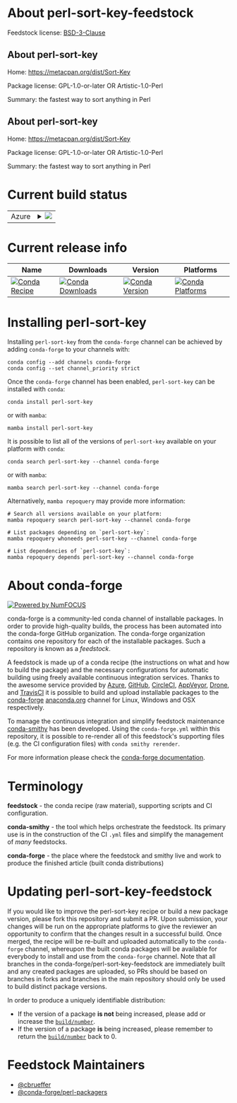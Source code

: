 About perl-sort-key-feedstock
=============================

Feedstock license: [BSD-3-Clause](https://github.com/conda-forge/perl-sort-key-feedstock/blob/main/LICENSE.txt)


About perl-sort-key
-------------------

Home: https://metacpan.org/dist/Sort-Key

Package license: GPL-1.0-or-later OR Artistic-1.0-Perl

Summary: the fastest way to sort anything in Perl

About perl-sort-key
-------------------

Home: https://metacpan.org/dist/Sort-Key

Package license: GPL-1.0-or-later OR Artistic-1.0-Perl

Summary: the fastest way to sort anything in Perl

Current build status
====================


<table>
    
  <tr>
    <td>Azure</td>
    <td>
      <details>
        <summary>
          <a href="https://dev.azure.com/conda-forge/feedstock-builds/_build/latest?definitionId=17610&branchName=main">
            <img src="https://dev.azure.com/conda-forge/feedstock-builds/_apis/build/status/perl-sort-key-feedstock?branchName=main">
          </a>
        </summary>
        <table>
          <thead><tr><th>Variant</th><th>Status</th></tr></thead>
          <tbody><tr>
              <td>linux_64</td>
              <td>
                <a href="https://dev.azure.com/conda-forge/feedstock-builds/_build/latest?definitionId=17610&branchName=main">
                  <img src="https://dev.azure.com/conda-forge/feedstock-builds/_apis/build/status/perl-sort-key-feedstock?branchName=main&jobName=linux&configuration=linux%20linux_64_" alt="variant">
                </a>
              </td>
            </tr><tr>
              <td>linux_aarch64</td>
              <td>
                <a href="https://dev.azure.com/conda-forge/feedstock-builds/_build/latest?definitionId=17610&branchName=main">
                  <img src="https://dev.azure.com/conda-forge/feedstock-builds/_apis/build/status/perl-sort-key-feedstock?branchName=main&jobName=linux&configuration=linux%20linux_aarch64_" alt="variant">
                </a>
              </td>
            </tr><tr>
              <td>linux_ppc64le</td>
              <td>
                <a href="https://dev.azure.com/conda-forge/feedstock-builds/_build/latest?definitionId=17610&branchName=main">
                  <img src="https://dev.azure.com/conda-forge/feedstock-builds/_apis/build/status/perl-sort-key-feedstock?branchName=main&jobName=linux&configuration=linux%20linux_ppc64le_" alt="variant">
                </a>
              </td>
            </tr><tr>
              <td>osx_64</td>
              <td>
                <a href="https://dev.azure.com/conda-forge/feedstock-builds/_build/latest?definitionId=17610&branchName=main">
                  <img src="https://dev.azure.com/conda-forge/feedstock-builds/_apis/build/status/perl-sort-key-feedstock?branchName=main&jobName=osx&configuration=osx%20osx_64_" alt="variant">
                </a>
              </td>
            </tr>
          </tbody>
        </table>
      </details>
    </td>
  </tr>
</table>

Current release info
====================

| Name | Downloads | Version | Platforms |
| --- | --- | --- | --- |
| [![Conda Recipe](https://img.shields.io/badge/recipe-perl--sort--key-green.svg)](https://anaconda.org/conda-forge/perl-sort-key) | [![Conda Downloads](https://img.shields.io/conda/dn/conda-forge/perl-sort-key.svg)](https://anaconda.org/conda-forge/perl-sort-key) | [![Conda Version](https://img.shields.io/conda/vn/conda-forge/perl-sort-key.svg)](https://anaconda.org/conda-forge/perl-sort-key) | [![Conda Platforms](https://img.shields.io/conda/pn/conda-forge/perl-sort-key.svg)](https://anaconda.org/conda-forge/perl-sort-key) |

Installing perl-sort-key
========================

Installing `perl-sort-key` from the `conda-forge` channel can be achieved by adding `conda-forge` to your channels with:

```
conda config --add channels conda-forge
conda config --set channel_priority strict
```

Once the `conda-forge` channel has been enabled, `perl-sort-key` can be installed with `conda`:

```
conda install perl-sort-key
```

or with `mamba`:

```
mamba install perl-sort-key
```

It is possible to list all of the versions of `perl-sort-key` available on your platform with `conda`:

```
conda search perl-sort-key --channel conda-forge
```

or with `mamba`:

```
mamba search perl-sort-key --channel conda-forge
```

Alternatively, `mamba repoquery` may provide more information:

```
# Search all versions available on your platform:
mamba repoquery search perl-sort-key --channel conda-forge

# List packages depending on `perl-sort-key`:
mamba repoquery whoneeds perl-sort-key --channel conda-forge

# List dependencies of `perl-sort-key`:
mamba repoquery depends perl-sort-key --channel conda-forge
```


About conda-forge
=================

[![Powered by
NumFOCUS](https://img.shields.io/badge/powered%20by-NumFOCUS-orange.svg?style=flat&colorA=E1523D&colorB=007D8A)](https://numfocus.org)

conda-forge is a community-led conda channel of installable packages.
In order to provide high-quality builds, the process has been automated into the
conda-forge GitHub organization. The conda-forge organization contains one repository
for each of the installable packages. Such a repository is known as a *feedstock*.

A feedstock is made up of a conda recipe (the instructions on what and how to build
the package) and the necessary configurations for automatic building using freely
available continuous integration services. Thanks to the awesome service provided by
[Azure](https://azure.microsoft.com/en-us/services/devops/), [GitHub](https://github.com/),
[CircleCI](https://circleci.com/), [AppVeyor](https://www.appveyor.com/),
[Drone](https://cloud.drone.io/welcome), and [TravisCI](https://travis-ci.com/)
it is possible to build and upload installable packages to the
[conda-forge](https://anaconda.org/conda-forge) [anaconda.org](https://anaconda.org/)
channel for Linux, Windows and OSX respectively.

To manage the continuous integration and simplify feedstock maintenance
[conda-smithy](https://github.com/conda-forge/conda-smithy) has been developed.
Using the ``conda-forge.yml`` within this repository, it is possible to re-render all of
this feedstock's supporting files (e.g. the CI configuration files) with ``conda smithy rerender``.

For more information please check the [conda-forge documentation](https://conda-forge.org/docs/).

Terminology
===========

**feedstock** - the conda recipe (raw material), supporting scripts and CI configuration.

**conda-smithy** - the tool which helps orchestrate the feedstock.
                   Its primary use is in the construction of the CI ``.yml`` files
                   and simplify the management of *many* feedstocks.

**conda-forge** - the place where the feedstock and smithy live and work to
                  produce the finished article (built conda distributions)


Updating perl-sort-key-feedstock
================================

If you would like to improve the perl-sort-key recipe or build a new
package version, please fork this repository and submit a PR. Upon submission,
your changes will be run on the appropriate platforms to give the reviewer an
opportunity to confirm that the changes result in a successful build. Once
merged, the recipe will be re-built and uploaded automatically to the
`conda-forge` channel, whereupon the built conda packages will be available for
everybody to install and use from the `conda-forge` channel.
Note that all branches in the conda-forge/perl-sort-key-feedstock are
immediately built and any created packages are uploaded, so PRs should be based
on branches in forks and branches in the main repository should only be used to
build distinct package versions.

In order to produce a uniquely identifiable distribution:
 * If the version of a package **is not** being increased, please add or increase
   the [``build/number``](https://docs.conda.io/projects/conda-build/en/latest/resources/define-metadata.html#build-number-and-string).
 * If the version of a package **is** being increased, please remember to return
   the [``build/number``](https://docs.conda.io/projects/conda-build/en/latest/resources/define-metadata.html#build-number-and-string)
   back to 0.

Feedstock Maintainers
=====================

* [@cbrueffer](https://github.com/cbrueffer/)
* [@conda-forge/perl-packagers](https://github.com/orgs/conda-forge/teams/perl-packagers/)

